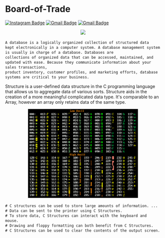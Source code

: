 # Board-of-Trade

[![Instagram Badge](https://img.shields.io/badge/-sh.ay657-purple?style=flat-square&logo=instagram&logoColor=white&link=https://instagram.com/sh.ay657/)](https://instagram.com/sh.ay657)
[![Gmail Badge](https://img.shields.io/badge/-Edselcabaluna21@gmail.com-c14438?style=flat-square&logo=Gmail&logoColor=white&link=mailto:Edselcabaluna21@gmail.com)](mailto:Edselcabaluna21@gmail.com)
[![Gmail Badge](https://img.shields.io/badge/-cabalunaharoldedsel@immaculada.edu.ph-c14438?style=flat-square&logo=Gmail&logoColor=white&link=mailto:cabalunaharoldedsel@immaculada.edu.ph)](mailto:cabalunaharoldedsel@immaculada.edu.ph)

<p align="center">
  <img src="https://github.com/GhostPoltergeist/Board-of-Trade-/blob/main/globe.gif" width="356"/>
</a></p>

```
A database is a logically organized collection of structured data
kept electronically in a computer system. A database management system is usually in charge of a database. Databases are 
collections of organized data that can be accessed, maintained, and updated with ease. Because they communicate information about your sales transactions,
product inventory, customer profiles, and marketing efforts, database systems are critical to your business.
```

Structure is a user-defined data structure in the C programming language that allows us to aggregate data of various sorts. Structure aids in the creation of a more meaningful complicated data type. It's comparable to an Array, however an array only retains data of the same type.

<p align="center">
  <img src="https://github.com/GhostPoltergeist/Board-of-Trade-/blob/main/ascii.png" width="356"/>
</a></p>

```
# C structures can be used to store large amounts of information. ...
# Data can be sent to the printer using C Structures.
# To store data, C Structures can interact with the keyboard and mouse.
# Drawing and floppy formatting can both benefit from C Structures.
# C Structures can be used to clear the contents of the output screen.
```

